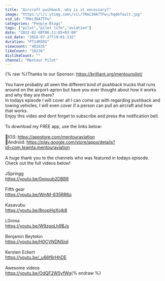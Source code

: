 ```yaml
---
title: "Aircraft pushback, why is it necessary?"
image: "https:\/\/i.ytimg.com\/vi\/7Rmi30A7TFw\/hqdefault.jpg"
vid_id: "7Rmi30A7TFw"
categories: "People-Blogs"
tags: ["pilot","pilot life","aviation"]
date: "2022-02-08T06:11:05+03:00"
vid_date: "2018-07-27T19:01:23Z"
duration: "PT14M38S"
viewcount: "481635"
likeCount: "10226"
dislikeCount: ""
channel: "Mentour Pilot"
---
```

{% raw %}Thanks to our Sponsor: <a rel="nofollow" target="blank" href="https://brilliant.org/mentourpilot/">https://brilliant.org/mentourpilot/</a><br /><br />You have probably all seen the different kind of pushback trucks that runs around on the airport-apron but have you ever thought about how it works and why they are there? <br />In todays episode I will cover all I can come up with regarding pushback and towing vehicles, I will even cover if a person can pull an aircraft and how that works.<br />Enjoy this video and dont forget to subscribe and press the notification bell.<br /><br />To download my FREE app, use the links below:<br /><br />📲IOS: <a rel="nofollow" target="blank" href="https://appstore.com/mentouraviation">https://appstore.com/mentouraviation</a><br />📲Android: <a rel="nofollow" target="blank" href="https://play.google.com/store/apps/details?id=com.teamta.mentouraviation">https://play.google.com/store/apps/details?id=com.teamta.mentouraviation</a><br /><br />A huge thank you to the channels who was featured in todays episode. Check out the full videos below! <br /><br />JSpringg<br /><a rel="nofollow" target="blank" href="https://youtu.be/0xpuub2DBB8">https://youtu.be/0xpuub2DBB8</a><br /><br />Fifth gear<br /><a rel="nofollow" target="blank" href="https://youtu.be/WmM-635RR6o">https://youtu.be/WmM-635RR6o</a><br /><br />Kasavubu<br /><a rel="nofollow" target="blank" href="https://youtu.be/8nopHgXojb8">https://youtu.be/8nopHgXojb8</a><br /><br />LGrima<br /><a rel="nofollow" target="blank" href="https://youtu.be/W9zpqLh9BJs">https://youtu.be/W9zpqLh9BJs</a><br /><br />Benjamin Beytekin<br /><a rel="nofollow" target="blank" href="https://youtu.be/H0CVNDNSiqI">https://youtu.be/H0CVNDNSiqI</a><br /><br />Kersten Eckert<br /><a rel="nofollow" target="blank" href="https://youtu.be/_u66f6rHhDE">https://youtu.be/_u66f6rHhDE</a><br /><br />Awesome videos<br /><a rel="nofollow" target="blank" href="https://youtu.be/OdQF2W5yfWg">https://youtu.be/OdQF2W5yfWg</a>{% endraw %}
